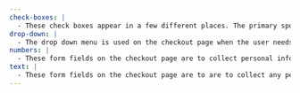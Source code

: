 ```yaml
---
check-boxes: |
  - These check boxes appear in a few different places. The primary spot would be on the product page, when the user wants to narrow down their search to specific product attributes.
drop-down: |
  - The drop down menu is used on the checkout page when the user needs to select their country, city, and province. Drop down may also be used to select which type of bubble wrap they desire.
numbers: |
  - These form fields on the checkout page are to collect personal information with only numbers, such as phone number, credit card number, expiry dates, and security codes.
text: |
  - These form fields on the checkout page are to are to collect any personal information with text. Name, email, address, and postal code would all fit in this category.
---
```

